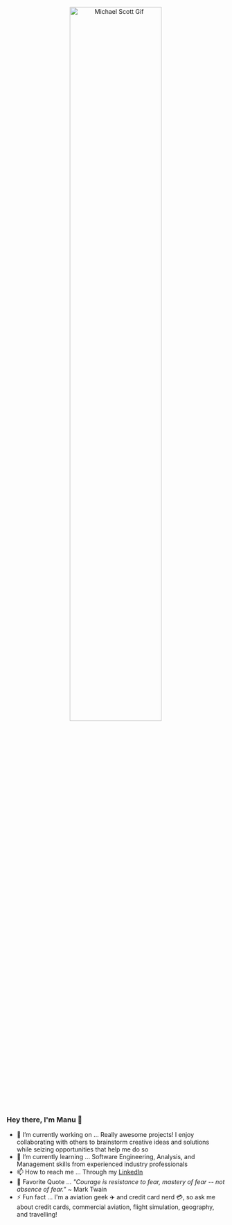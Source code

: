 
<p align="center">
  <a href="https://github.com/manu-p-1/">
    <img src="https://github.com/manu-p-1/manu-p-1/blob/master/static/images/happy_mscott.gif" alt="Michael Scott Gif" width="65%"/>
  </a>
  <!-- Original Source: https://media.giphy.com/media/xMGh0bajSyNdC/giphy.gif -->
</p>

### Hey there, I'm Manu 👋

- 🔭 I’m currently working on ... Really awesome projects! I enjoy collaborating with others to brainstorm creative ideas and solutions while seizing opportunities that help me do so
- 🌱 I’m currently learning ... Software Engineering, Analysis, and Management skills from experienced industry professionals
- 📫 How to reach me ... Through my [LinkedIn](https://www.linkedin.com/in/manu-p/)
- 💬 Favorite Quote ... *"Courage is resistance to fear, mastery of fear -- not absence of fear."* ~ Mark Twain
- ⚡ Fun fact ... I'm a aviation geek ✈️ and credit card nerd 💳, so ask me about credit cards, commercial aviation, flight simulation, geography, and travelling!


